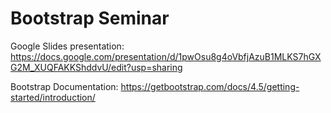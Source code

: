 # Bootstrap Seminar

Google Slides presentation: https://docs.google.com/presentation/d/1pwOsu8g4oVbfjAzuB1MLKS7hGXG2M_XUQFAKKShddvU/edit?usp=sharing

Bootstrap Documentation: https://getbootstrap.com/docs/4.5/getting-started/introduction/
